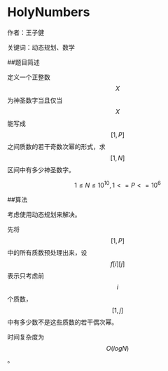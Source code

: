 # HolyNumbers
作者：王子健

关键词：动态规划、数学

##题目简述

定义一个正整数$$X$$为神圣数字当且仅当$$X$$能写成$$[1,P]$$之间质数的若干奇数次幂的形式，求$$[1,N]$$区间中有多少神圣数字。

$$1≤N≤10^{10},1<=P<=10^6$$

##算法

考虑使用动态规划来解决。

先将$$[1,P]$$中的所有质数预处理出来，设$$f[i][j]$$表示只考虑前$$i$$个质数，$$[1,j]$$中有多少数不是这些质数的若干偶次幂。

时间复杂度为$$O(logN)$$。
















